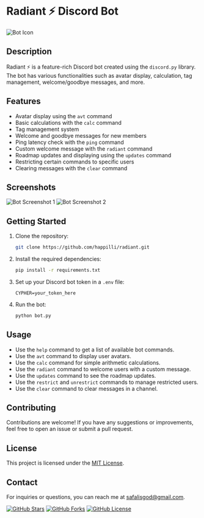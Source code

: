 # Radiant ⚡ Discord Bot

![Bot Icon](https://cdn.discordapp.com/avatars/1145987153449467904/0ecf5715c05985c5b704e5548c91ddac.png?size=1024)

## Description

Radiant ⚡ is a feature-rich Discord bot created using the `discord.py` library. The bot has various functionalities such as avatar display, calculation, tag management, welcome/goodbye messages, and more.

## Features

- Avatar display using the `avt` command
- Basic calculations with the `calc` command
- Tag management system
- Welcome and goodbye messages for new members
- Ping latency check with the `ping` command
- Custom welcome message with the `radiant` command
- Roadmap updates and displaying using the `updates` command
- Restricting certain commands to specific users
- Clearing messages with the `clear` command

## Screenshots

![Bot Screenshot 1](https://cdn.discordapp.com/attachments/1146210015422726236/1146210230976397362/Screenshot_71.png)
![Bot Screenshot 2](https://cdn.discordapp.com/attachments/1146210015422726236/1146210231244820520/Screenshot_70.png)

## Getting Started

1. Clone the repository:
   ```bash
   git clone https://github.com/happilli/radiant.git
   ```
2. Install the required dependencies:
   ```bash
   pip install -r requirements.txt
   ```
3. Set up your Discord bot token in a `.env` file:
   ```env
   CYPHER=your_token_here
   ```
4. Run the bot:
   ```bash
   python bot.py
   ```

## Usage

- Use the `help` command to get a list of available bot commands.
- Use the `avt` command to display user avatars.
- Use the `calc` command for simple arithmetic calculations.
- Use the `radiant` command to welcome users with a custom message.
- Use the `updates` command to see the roadmap updates.
- Use the `restrict` and `unrestrict` commands to manage restricted users.
- Use the `clear` command to clear messages in a channel.

## Contributing

Contributions are welcome! If you have any suggestions or improvements, feel free to open an issue or submit a pull request.

## License

This project is licensed under the [MIT License](LICENSE).

## Contact

For inquiries or questions, you can reach me at [safalisgod@gmail.com](mailto:safalisgod@gmail.com).

[![GitHub Stars](https://img.shields.io/github/stars/happilli/radiant.svg?style=flat-square)](https://github.com/happilli/radiant/stargazers)
[![GitHub Forks](https://img.shields.io/github/forks/happilli/radiant.svg?style=flat-square)](https://github.com/happilli/radiant/network)
[![GitHub License](https://img.shields.io/github/license/happilli/radiant.svg?style=flat-square)](https://github.com/happilli/radiant/blob/main/LICENSE)



